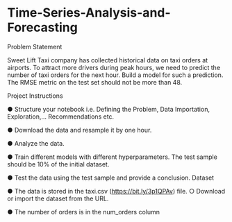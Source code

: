# Time-Series-Analysis-and-Forecasting

Problem Statement

Sweet Lift Taxi company has collected historical data on taxi orders at airports. To attract more
drivers during peak hours, we need to predict the number of taxi orders for the next hour. Build a
model for such a prediction.
The RMSE metric on the test set should not be more than 48.

Project Instructions

● Structure your notebook i.e. Defining the Problem, Data Importation, Exploration,...
Recommendations etc.

● Download the data and resample it by one hour.

● Analyze the data.

● Train different models with different hyperparameters. The test sample should be 10% of
the initial dataset.

● Test the data using the test sample and provide a conclusion.
Dataset

● The data is stored in the taxi.csv (https://bit.ly/3p1QPAv) file.
○ Download or import the dataset from the URL.

● The number of orders is in the num_orders column
